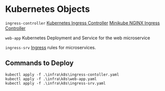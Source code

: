 # Kubernetes Objects

`ingress-controller` [Kubernetes Ingress Controller](https://kubernetes.io/docs/concepts/services-networking/ingress-controllers/)
[Minikube NGINX Ingress Controller](https://kubernetes.io/docs/tasks/access-application-cluster/ingress-minikube/)

`web-app` Kubernetes Deployment and Service for the web microservice

`ingress-srv` [Ingress](https://kubernetes.io/docs/concepts/services-networking/ingress/) rules for microservices.

## Commands to Deploy

```
kubectl apply -f .\infra\k8s\ingress-contoller.yaml
kubectl apply -f .\infra\k8s\web-app.yaml
kubectl apply -f .\infra\k8s\ingress-srv.yaml
```